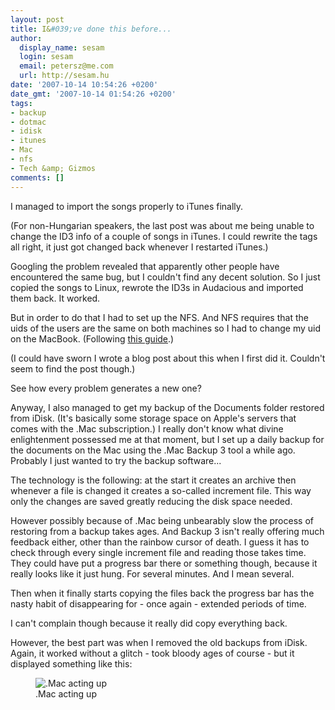 ```yaml
---
layout: post
title: I&#039;ve done this before...
author:
  display_name: sesam
  login: sesam
  email: petersz@me.com
  url: http://sesam.hu
date: '2007-10-14 10:54:26 +0200'
date_gmt: '2007-10-14 01:54:26 +0200'
tags:
- backup
- dotmac
- idisk
- itunes
- Mac
- nfs
- Tech &amp; Gizmos
comments: []
---
```


I managed to import the songs properly to iTunes finally.

(For non-Hungarian speakers, the last post was about me being unable to change the ID3 info of a couple of songs in iTunes. I could rewrite the tags all right, it just got changed back whenever I restarted iTunes.)

Googling the problem revealed that apparently other people have encountered the same bug, but I couldn't find any decent solution. So I just copied the songs to Linux, rewrote the ID3s in Audacious and imported them back. It worked.

But in order to do that I had to set up the NFS. And NFS requires that the uids of the users are the same on both machines so I had to change my uid on the MacBook. (Following [this guide](http://lissot.net/netinfo/change_user.html).)

(I could have sworn I wrote a blog post about this when I first did it. Couldn't seem to find the post though.)

See how every problem generates a new one?

Anyway, I also managed to get my backup of the Documents folder restored from iDisk. (It's basically some storage space on Apple's servers that comes with the .Mac subscription.) I really don't know what divine enlightenment possessed me at that moment, but I set up a daily backup for the documents on the Mac using the .Mac Backup 3 tool a while ago. Probably I just wanted to try the backup software...

The technology is the following: at the start it creates an archive then whenever a file is changed it creates a so-called increment file. This way only the changes are saved greatly reducing the disk space needed.

However possibly because of .Mac being unbearably slow the process of restoring from a backup takes ages. And Backup 3 isn't really offering much feedback either, other than the rainbow cursor of death. I guess it has to check through every single increment file and reading those takes time. They could have put a progress bar there or something though, because it really looks like it just hung. For several minutes. And I mean several.

Then when it finally starts copying the files back the progress bar has the nasty habit of disappearing for - once again - extended periods of time.

I can't complain though because it really did copy everything back.

However, the best part was when I removed the old backups from iDisk. Again, it worked without a glitch - took bloody ages of course - but it displayed something like this:

<figure>
  <img src="http://www.sesam.hu.php5-19.dfw1-2.websitetestlink.com/wp-content/uploads/2007/10/dotmac_weirdness.png" alt=".Mac acting up">
  <figcaption>.Mac acting up</figcaption>
</figure>
